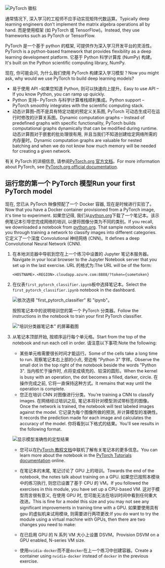 ![PyTorch 徽标](../media/5-image1.png) 

<span data-ttu-id="ccdb6-102">通常情况下, 深入学习的工程师不应手动实现矩阵代数运算。</span><span class="sxs-lookup"><span data-stu-id="ccdb6-102">Typically deep learning engineers don't implement the matrix algebra operations all by hand.</span></span> <span data-ttu-id="ccdb6-103">而是使用框架 (如 PyTorch 或 TensorFlow)。</span><span class="sxs-lookup"><span data-stu-id="ccdb6-103">Instead, they use frameworks such as PyTorch or TensorFlow.</span></span>  

<span data-ttu-id="ccdb6-104">PyTorch 是一个基于 python 的框架, 可提供作为深入学习开发平台的灵活性。</span><span class="sxs-lookup"><span data-stu-id="ccdb6-104">PyTorch is a python-based framework that provides flexibility as a deep learning development platform.</span></span> <span data-ttu-id="ccdb6-105">它基于 Python 科学计算库 (NumPy) 构建。</span><span class="sxs-lookup"><span data-stu-id="ccdb6-105">It's built on the Python scientific computing library, NumPy.</span></span> 

<span data-ttu-id="ccdb6-106">现在, 你可能会问, 为什么我们使用 PyTorch 构建深入学习模型？</span><span class="sxs-lookup"><span data-stu-id="ccdb6-106">Now you might ask, why would we use PyTorch to build deep learning models?</span></span>  

- <span data-ttu-id="ccdb6-107">易于使用 API –如果您知道 Python, 则可以快速向上提升。</span><span class="sxs-lookup"><span data-stu-id="ccdb6-107">Easy to use API – If you know Python, you can ramp up quickly.</span></span>
- <span data-ttu-id="ccdb6-108">Python 支持– PyTorch 与科学计算堆栈顺利集成。</span><span class="sxs-lookup"><span data-stu-id="ccdb6-108">Python support – PyTorch smoothly integrates with the scientific computing stack.</span></span>
- <span data-ttu-id="ccdb6-109">动态计算图–而不是具有特定功能的预定义关系图, PyTorch 可动态生成可在运行时修改的计算关系图。</span><span class="sxs-lookup"><span data-stu-id="ccdb6-109">Dynamic computation graphs – Instead of predefined graphs with specific functionality, PyTorch builds computational graphs dynamically that can be modified during runtime.</span></span> <span data-ttu-id="ccdb6-110">动态计算图对于嵌套的批处理很有用, 并且当我们不知道创建给定网络所需的内存量时。</span><span class="sxs-lookup"><span data-stu-id="ccdb6-110">Dynamic computation graphs are valuable for nested batching and when we do not know how much memory will be needed for creating a given network.</span></span>

<span data-ttu-id="ccdb6-111">有关 PyTorch 的详细信息, 请参阅[PyTorch.org 官方文档](https://pytorch.org/about/)。</span><span class="sxs-lookup"><span data-stu-id="ccdb6-111">For more information about PyTorch, see [PyTorch.org official documentation](https://pytorch.org/about/).</span></span>

## <a name="run-your-first-pytorch-model"></a><span data-ttu-id="ccdb6-112">运行您的第一个 PyTorch 模型</span><span class="sxs-lookup"><span data-stu-id="ccdb6-112">Run your first PyTorch model</span></span>

<span data-ttu-id="ccdb6-113">现在, 您已从 PyTorch 映像预配了一个 Docker 容器, 现在是时候进行实验了。</span><span class="sxs-lookup"><span data-stu-id="ccdb6-113">Now that you have a Docker container provisioned from a PyTorch image, it's time to experiment.</span></span> <span data-ttu-id="ccdb6-114">如果您记得, 我们从[python.org](https://python.org)下载了一个笔记本。该示例笔记本引导您完成网络的培训, 以便将图像分类为不同的类别。</span><span class="sxs-lookup"><span data-stu-id="ccdb6-114">If you recall, we downloaded a notebook from [python.org](https://python.org). That sample notebook walks you through training a network to classify images  into different categories.</span></span> <span data-ttu-id="ccdb6-115">它定义了一个深度 Convolutional 神经网络 (CNN)。</span><span class="sxs-lookup"><span data-stu-id="ccdb6-115">It defines a deep Convolutional Neural Network (CNN).</span></span>

1. <span data-ttu-id="ccdb6-116">在本地浏览器中导航到您在上一个练习中设置的 Jupyter 笔记本服务器。</span><span class="sxs-lookup"><span data-stu-id="ccdb6-116">Navigate in your local browser to the Jupyter Notebook server that you set up in the last exercise.</span></span> <span data-ttu-id="ccdb6-117">URL 的格式为:</span><span class="sxs-lookup"><span data-stu-id="ccdb6-117">The URL will be of the form:</span></span>

    `<HOSTNAME>.<REGION>.cloudapp.azure.com:8888/?token={sometoken}`

1. <span data-ttu-id="ccdb6-118">在仪表`first_pytorch_classifier.ipynb`板中选择笔记本。</span><span class="sxs-lookup"><span data-stu-id="ccdb6-118">Select the `first_pytorch_classifier.ipynb` notebook in the dashboard.</span></span>

    ![依次选择 "first_pytorch_classifier" 和 "ipynb"。](../media/5-image2.PNG)

    <span data-ttu-id="ccdb6-120">按照笔记本中的说明培训您的第一个 PyTorch 分类器。</span><span class="sxs-lookup"><span data-stu-id="ccdb6-120">Follow the instructions in the notebook to train your first PyTorch classifier.</span></span>

    !["培训分类器笔记本" 的屏幕截图](../media/5-image3.PNG)

2. <span data-ttu-id="ccdb6-122">从笔记本顶部开始, 按顺序运行每个单元格。</span><span class="sxs-lookup"><span data-stu-id="ccdb6-122">Start from the top of the notebook and run each cell in order.</span></span> <span data-ttu-id="ccdb6-123">请注意以下事项:</span><span class="sxs-lookup"><span data-stu-id="ccdb6-123">Note the following:</span></span>

    - <span data-ttu-id="ccdb6-124">某些单元格需要很长时间才能运行。</span><span class="sxs-lookup"><span data-stu-id="ccdb6-124">Some of the cells take a long time to run.</span></span> <span data-ttu-id="ccdb6-125">观察笔记本右上部的小点, 旁边有 "Python 3" 字样。</span><span class="sxs-lookup"><span data-stu-id="ccdb6-125">Observe the small dot in the top right of the notebook beside the words "Python 3".</span></span> <span data-ttu-id="ccdb6-126">当内核忙于操作时, 点将变成填充的、较深的圆形。</span><span class="sxs-lookup"><span data-stu-id="ccdb6-126">When the kernel is busy with an operation, the dot becomes a filled, darker, circle.</span></span> <span data-ttu-id="ccdb6-127">在操作完成之前, 它将一直保持这种方式。</span><span class="sxs-lookup"><span data-stu-id="ccdb6-127">It remains that way until the operation is complete.</span></span> 
    - <span data-ttu-id="ccdb6-128">您正在培训 CNN 对图像进行分类。</span><span class="sxs-lookup"><span data-stu-id="ccdb6-128">You're training a CNN to classify images.</span></span> <span data-ttu-id="ccdb6-129">在网络经过培训之后, 笔记本将针对模型测试带标签的图像。</span><span class="sxs-lookup"><span data-stu-id="ccdb6-129">Once the network is trained, the notebook will test labeled images against the model.</span></span> <span data-ttu-id="ccdb6-130">它记录为每个图像所做的预测, 并计算模型的准确性。</span><span class="sxs-lookup"><span data-stu-id="ccdb6-130">It records the prediction made for each image and calculates the accuracy of the model.</span></span> <span data-ttu-id="ccdb6-131">你将看到以下格式的结果。</span><span class="sxs-lookup"><span data-stu-id="ccdb6-131">You'll see results in the following format.</span></span>

    ![显示模型准确性的定型结果](../media/accuracy.png)
    
    - <span data-ttu-id="ccdb6-133">您可以在[PyTorch 教程文档](https://pytorch.org/tutorials/beginner/blitz/cifar10_tutorial.html)中联机了解有关笔记本的更多信息。</span><span class="sxs-lookup"><span data-stu-id="ccdb6-133">You can learn more about the notebook in the [PyTorch Tutorials documentation](https://pytorch.org/tutorials/beginner/blitz/cifar10_tutorial.html) online.</span></span>
    
    - <span data-ttu-id="ccdb6-134">在笔记本的末尾, 笔记讨论了 GPU 上的培训。</span><span class="sxs-lookup"><span data-stu-id="ccdb6-134">Towards the end of the notebook, the notes talk about training on a GPU.</span></span> <span data-ttu-id="ccdb6-135">如果您已按照本模块中的练习执行, 则您已设置了基于 CPU 的 VM。</span><span class="sxs-lookup"><span data-stu-id="ccdb6-135">If you followed the exercises in this module, you have set up a CPU-based VM.</span></span> <span data-ttu-id="ccdb6-136">这对于模型而言很有意义, 在使用 GPU 时, 您可能无法在培训时间中看到任何重大改进。</span><span class="sxs-lookup"><span data-stu-id="ccdb6-136">This is fine for a model this size and you may not see any significant improvements in training time with a GPU.</span></span> <span data-ttu-id="ccdb6-137">如果要使用具有 gpu 的虚拟机来试用模块, 则需要进行两项更改:</span><span class="sxs-lookup"><span data-stu-id="ccdb6-137">If you do want to try the module using a  virtual machine with GPUs, then there are two changes you need to make:</span></span>
    - <span data-ttu-id="ccdb6-138">在已启用 GPU 的 N 系列 VM 大小上设置 DSVM。</span><span class="sxs-lookup"><span data-stu-id="ccdb6-138">Provision DSVM on a GPU enabled, N-series VM size.</span></span>
    - <span data-ttu-id="ccdb6-139">使用`nvidia-docker`而不是`docker`在上一个练习中创建容器。</span><span class="sxs-lookup"><span data-stu-id="ccdb6-139">Create a container using `nvidia-docker` instead of `docker` in the previous exercise.</span></span>